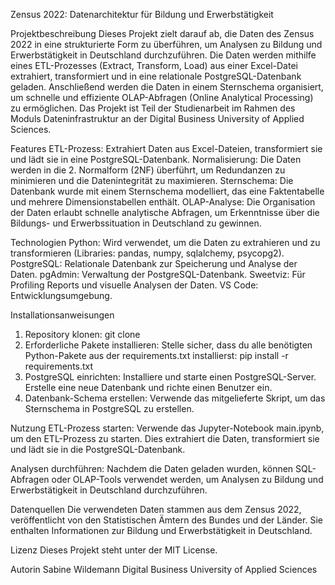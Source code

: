 Zensus 2022: Datenarchitektur für Bildung und Erwerbstätigkeit

Projektbeschreibung
Dieses Projekt zielt darauf ab, die Daten des Zensus 2022 in eine strukturierte Form zu überführen, um Analysen zu Bildung und Erwerbstätigkeit in Deutschland durchzuführen. Die Daten werden mithilfe eines ETL-Prozesses (Extract, Transform, Load) aus einer Excel-Datei extrahiert, transformiert und in eine relationale PostgreSQL-Datenbank geladen. Anschließend werden die Daten in einem Sternschema organisiert, um schnelle und effiziente OLAP-Abfragen (Online Analytical Processing) zu ermöglichen.
Das Projekt ist Teil der Studienarbeit im Rahmen des Moduls Dateninfrastruktur an der Digital Business University of Applied Sciences.

Features
ETL-Prozess: Extrahiert Daten aus Excel-Dateien, transformiert sie und lädt sie in eine PostgreSQL-Datenbank.
Normalisierung: Die Daten werden in die 2. Normalform (2NF) überführt, um Redundanzen zu minimieren und die Datenintegrität zu maximieren.
Sternschema: Die Datenbank wurde mit einem Sternschema modelliert, das eine Faktentabelle und mehrere Dimensionstabellen enthält.
OLAP-Analyse: Die Organisation der Daten erlaubt schnelle analytische Abfragen, um Erkenntnisse über die Bildungs- und Erwerbssituation in Deutschland zu gewinnen.

Technologien
Python: Wird verwendet, um die Daten zu extrahieren und zu transformieren (Libraries: pandas, numpy, sqlalchemy, psycopg2).
PostgreSQL: Relationale Datenbank zur Speicherung und Analyse der Daten.
pgAdmin: Verwaltung der PostgreSQL-Datenbank.
Sweetviz: Für Profiling Reports und visuelle Analysen der Daten.
VS Code: Entwicklungsumgebung.

Installationsanweisungen
1. Repository klonen: git clone <repository-url>
2. Erforderliche Pakete installieren: Stelle sicher, dass du alle benötigten Python-Pakete aus der requirements.txt installierst: pip install -r requirements.txt
3. PostgreSQL einrichten:
Installiere und starte einen PostgreSQL-Server.
Erstelle eine neue Datenbank und richte einen Benutzer ein.
4. Datenbank-Schema erstellen: Verwende das mitgelieferte Skript, um das Sternschema in PostgreSQL zu erstellen.

Nutzung
ETL-Prozess starten: Verwende das Jupyter-Notebook main.ipynb, um den ETL-Prozess zu starten. Dies extrahiert die Daten, transformiert sie und lädt sie in die PostgreSQL-Datenbank.

Analysen durchführen: Nachdem die Daten geladen wurden, können SQL-Abfragen oder OLAP-Tools verwendet werden, um Analysen zu Bildung und Erwerbstätigkeit in Deutschland durchzuführen.

Datenquellen
Die verwendeten Daten stammen aus dem Zensus 2022, veröffentlicht von den Statistischen Ämtern des Bundes und der Länder. Sie enthalten Informationen zur Bildung und Erwerbstätigkeit in Deutschland.

Lizenz
Dieses Projekt steht unter der MIT License.

Autorin
Sabine Wildemann
Digital Business University of Applied Sciences

